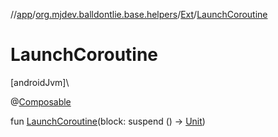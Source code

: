 //[app](../../../index.md)/[org.mjdev.balldontlie.base.helpers](../index.md)/[Ext](index.md)/[LaunchCoroutine](-launch-coroutine.md)

# LaunchCoroutine

[androidJvm]\

@[Composable](https://developer.android.com/reference/kotlin/androidx/compose/runtime/Composable.html)

fun [LaunchCoroutine](-launch-coroutine.md)(block: suspend () -&gt; [Unit](https://kotlinlang.org/api/latest/jvm/stdlib/kotlin/-unit/index.html))
